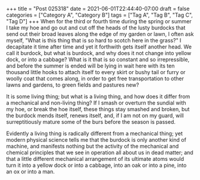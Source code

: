 +++
title = "Post 025318"
date = 2021-06-01T22:44:40-07:00
draft = false
categories = ["Category A", "Category B"]
tags = ["Tag A", "Tag B", "Tag C", "Tag D"]
+++
When for the third or fourth time during the spring or summer I take my hoe and go out and cut off the heads of the lusty burdocks that send out their broad leaves along the edge of my garden or lawn, I often ask myself, "What is this thing that is so hard to scotch here in the grass?" I decapitate it time after time and yet it forthwith gets itself another head. We call it burdock, but what is burdock, and why does it not change into yellow dock, or into a cabbage? What is it that is so constant and so irrepressible, and before the summer is ended will be lying in wait here with its ten thousand little hooks to attach itself to every skirt or bushy tail or furry or woolly coat that comes along, in order to get free transportation to other lawns and gardens, to green fields and pastures new?

It is some living thing; but what is a living thing, and how does it differ from a mechanical and non-living thing? If I smash or overturn the sundial with my hoe, or break the hoe itself, these things stay smashed and broken, but the burdock mends itself, renews itself, and, if I am not on my guard, will surreptitiously mature some of the burs before the season is passed.

Evidently a living thing is radically different from a mechanical thing; yet modern physical science tells me that the burdock is only another kind of machine, and manifests nothing but the activity of the mechanical and chemical principles that we see in operation all about us in dead matter; and that a little different mechanical arrangement of its ultimate atoms would turn it into a yellow dock or into a cabbage, into an oak or into a pine, into an ox or into a man.
